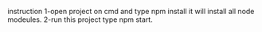 instruction
1-open project on cmd and type npm install it will install all node modeules.
2-run this project type npm start.